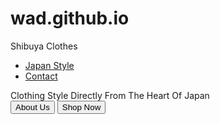# wad.github.io
<!DOCTYPE html>
<html>
<title>Shibuya Clothing Shop</title>
  <head>
    <meta charset="UTF-8">
    <meta name="viewport" content="width=device-width, initial-scale=1.0">
    <link rel="stylesheet" href="style.css">
   </head>
<body>
  <nav>
    <div class="menu">
      <div class="logo">
        <a>Shibuya Clothes</a>
      </div>
      <ul>
        <li><a href="https://www.pinterest.com/oilchanunchida/japanese-fashion-minimalist/">Japan Style</a></li>
        <li><a href="Contact.html">Contact</a></li>
      </ul>
    </div>
  </nav>
  <div class="img"></div>
  <div class="center">
    <div class="title">Clothing Style Directly From The Heart Of Japan</div>
    <div class="btns">
      <button>About Us</button>
      <button>Shop Now</button>
    </div>
  </div>
</body>
</html>
